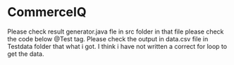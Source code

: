 # CommerceIQ

Please check result generator.java fle in src folder in that file please check the code below @Test tag.
Please check the output in data.csv file in Testdata folder that what i got.
I think i have not written a correct for loop to get the data.
